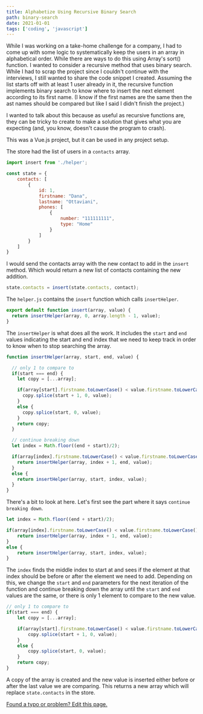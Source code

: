 ```yaml
---
title: Alphabetize Using Recursive Binary Search
path: binary-search
date: 2021-01-01
tags: ['coding', 'javascript']
---
```


While I was working on a take-home challenge for a company, I had to come up with some logic to systematically keep the users in an array in alphabetical order. While there are ways to do this using Array's sort() function. I wanted to consider a recursive method that uses binary search. While I had to scrap the project since I couldn't continue with the interviews, I still wanted to share the code snippet I created. Assuming the list starts off with at least 1 user already in it, the recursive function implements binary search to know where to insert the next element according to its first name. (I know if the first names are the same then the ast names should be compared but like I said I didn't finish the project.)

I wanted to talk about this because as useful as recursive functions are, they can be tricky to create to make a solution that gives what you are expecting (and, you know, doesn't cause the program to crash).

This was a Vue.js project, but it can be used in any project setup.

The store had the list of users in a `contacts` array.

```js
import insert from './helper';

const state = {
    contacts: [
        {
            id: 1,
            firstname: "Dana",
            lastname: "Ottaviani",
            phones: [
                {
                    number: "111111111",
                    type: "Home"
                }
            ]
        }
    ]
}
```

I would send the contacts array with the new contact to add in the `insert` method. Which would return a new list of contacts containing the new addition.
```js
state.contacts = insert(state.contacts, contact);
```

The `helper.js` contains the `insert` function which calls `insertHelper`.

```js
export default function insert(array, value) {
  return insertHelper(array, 0, array.length - 1, value);
}
```

The `insertHelper` is what does all the work. It includes the `start` and `end` values indicating the start and end index that we need to keep track in order to know when to stop searching the array.

```js
function insertHelper(array, start, end, value) {

  // only 1 to compare to
  if(start === end) {
    let copy = [...array];

    if(array[start].firstname.toLowerCase() < value.firstname.toLowerCase()) {
      copy.splice(start + 1, 0, value);
    }
    else {
      copy.splice(start, 0, value);
    }
    return copy;
  }

  // continue breaking down
  let index = Math.floor((end + start)/2);

  if(array[index].firstname.toLowerCase() < value.firstname.toLowerCase()) {
    return insertHelper(array, index + 1, end, value);
  }
  else {
    return insertHelper(array, start, index, value);
  }
}
```

There's a bit to look at here. Let's first see the part where it says `continue breaking down`.

```js
let index = Math.floor((end + start)/2);

if(array[index].firstname.toLowerCase() < value.firstname.toLowerCase()) {
    return insertHelper(array, index + 1, end, value);
}
else {
    return insertHelper(array, start, index, value);
}
```

The `index` finds the middle index to start at and sees if the element at that index should be before or after the element we need to add. Depending on this, we change the `start` and `end` parameters for the next iteration of the function and continue breaking down the array until the `start` and `end` values are the same, or there is only 1 element to compare to the new value.

```js
// only 1 to compare to
if(start === end) {
    let copy = [...array];

    if(array[start].firstname.toLowerCase() < value.firstname.toLowerCase()) {
        copy.splice(start + 1, 0, value);
    }
    else {
        copy.splice(start, 0, value);
    }
    return copy;
}
```

A copy of the array is created and the new value is inserted either before or after the last value we are comparing. This returns a new array which will replace `state.contacts` in the store.

[Found a typo or problem? Edit this page.](https://github.com/Dana94/website/blob/master/blog/2021-01-01-binary-search.md)

